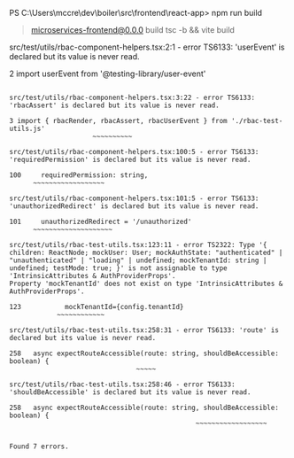 PS C:\Users\mccre\dev\boiler\src\frontend\react-app> npm run build

> microservices-frontend@0.0.0 build
> tsc -b && vite build

src/test/utils/rbac-component-helpers.tsx:2:1 - error TS6133: 'userEvent' is declared but its value is never read.

2 import userEvent from '@testing-library/user-event'
  ~~~~~~~~~~~~~~~~~~~~~~~~~~~~~~~~~~~~~~~~~~~~~~~~~~~

src/test/utils/rbac-component-helpers.tsx:3:22 - error TS6133: 'rbacAssert' is declared but its value is never read.

3 import { rbacRender, rbacAssert, rbacUserEvent } from './rbac-test-utils.js'
                       ~~~~~~~~~~

src/test/utils/rbac-component-helpers.tsx:100:5 - error TS6133: 'requiredPermission' is declared but its value is never read.

100     requiredPermission: string,
        ~~~~~~~~~~~~~~~~~~

src/test/utils/rbac-component-helpers.tsx:101:5 - error TS6133: 'unauthorizedRedirect' is declared but its value is never read.

101     unauthorizedRedirect = '/unauthorized'
        ~~~~~~~~~~~~~~~~~~~~

src/test/utils/rbac-test-utils.tsx:123:11 - error TS2322: Type '{ children: ReactNode; mockUser: User; mockAuthState: "authenticated" | "unauthenticated" | "loading" | undefined; mockTenantId: string | undefined; testMode: true; }' is not assignable to type 'IntrinsicAttributes & AuthProviderProps'.
  Property 'mockTenantId' does not exist on type 'IntrinsicAttributes & AuthProviderProps'.

123           mockTenantId={config.tenantId}
              ~~~~~~~~~~~~

src/test/utils/rbac-test-utils.tsx:258:31 - error TS6133: 'route' is declared but its value is never read.

258   async expectRouteAccessible(route: string, shouldBeAccessible: boolean) {
                                  ~~~~~

src/test/utils/rbac-test-utils.tsx:258:46 - error TS6133: 'shouldBeAccessible' is declared but its value is never read.

258   async expectRouteAccessible(route: string, shouldBeAccessible: boolean) {
                                                 ~~~~~~~~~~~~~~~~~~


Found 7 errors.
